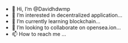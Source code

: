 - 👋 Hi, I’m @Davidhdwmp
- 👀 I’m interested in decentralized application...
- 🌱 I’m currently learning blockchain...
- 💞️ I’m looking to collaborate on opensea.ion...
- 📫 How to reach me ...

<!---
Davidhdwmp/Davidhdwmp is a ✨ special ✨ repository because its `README.md` (this file) appears on your GitHub profile.
You can click the Preview link to take a look at your changes.
--->
